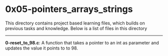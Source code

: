 # 0x05-pointers_arrays_strings
This directory contains project based learning files, which builds on previous tasks and knowledge.
Below is a list of files in this directory

---
**0-reset_to_98.c**: A function that takes a pointer to an int as parameter and updates the value it points to to 98.


